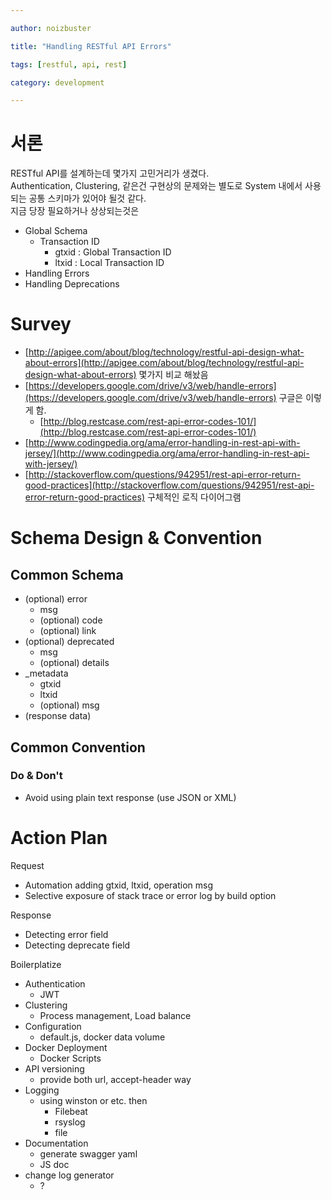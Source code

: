 ```yaml
---

author: noizbuster

title: "Handling RESTful API Errors"

tags: [restful, api, rest]

category: development

---
```


# 서론
RESTful API를 설계하는데 몇가지 고민거리가 생겼다.  
Authentication, Clustering, 같은건 구현상의 문제와는 별도로 System 내에서 사용되는 공통 스키마가 있어야 될것 같다.  
지금 당장 필요하거나 상상되는것은

* Global Schema
    * Transaction ID
        * gtxid : Global Transaction ID
        * ltxid : Local Transaction ID
* Handling Errors
* Handling Deprecations


# Survey

* [http://apigee.com/about/blog/technology/restful-api-design-what-about-errors](http://apigee.com/about/blog/technology/restful-api-design-what-about-errors) 몇가지 비교 해놨음
* [https://developers.google.com/drive/v3/web/handle-errors](https://developers.google.com/drive/v3/web/handle-errors) 구글은 이렇게 함.
    * [http://blog.restcase.com/rest-api-error-codes-101/](http://blog.restcase.com/rest-api-error-codes-101/)
* [http://www.codingpedia.org/ama/error-handling-in-rest-api-with-jersey/](http://www.codingpedia.org/ama/error-handling-in-rest-api-with-jersey/)
* [http://stackoverflow.com/questions/942951/rest-api-error-return-good-practices](http://stackoverflow.com/questions/942951/rest-api-error-return-good-practices) 구체적인 로직 다이어그램

# Schema Design & Convention
## Common Schema

* (optional) error
    * msg
    * (optional) code
    * (optional) link
* (optional) deprecated
    * msg
    * (optional) details
* _metadata
    * gtxid
    * ltxid
    * (optional) msg
* (response data)

## Common Convention

### Do & Don't
* Avoid using plain text response (use JSON or XML)

# Action Plan
Request

* Automation adding gtxid, ltxid, operation msg
* Selective exposure of stack trace or error log by build option

Response

* Detecting error field
* Detecting deprecate field

Boilerplatize

* Authentication
    * JWT
* Clustering
    * Process management, Load balance
* Configuration
    * default.js, docker data volume
* Docker Deployment
    * Docker Scripts
* API versioning
    * provide both url, accept-header way
* Logging
    * using winston or etc. then
        * Filebeat
        * rsyslog
        * file
* Documentation
    * generate swagger yaml
    * JS doc
* change log generator
    * ?

